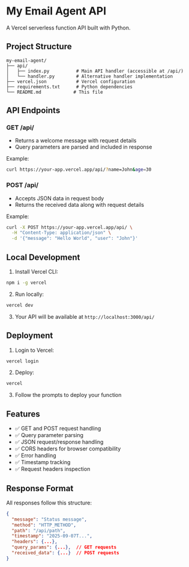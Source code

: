 # My Email Agent API

A Vercel serverless function API built with Python.

## Project Structure

```
my-email-agent/
├── api/
│   ├── index.py          # Main API handler (accessible at /api/)
│   └── handler.py        # Alternative handler implementation
├── vercel.json           # Vercel configuration
├── requirements.txt      # Python dependencies
└── README.md            # This file
```

## API Endpoints

### GET /api/
- Returns a welcome message with request details
- Query parameters are parsed and included in response

Example:
```bash
curl https://your-app.vercel.app/api/?name=John&age=30
```

### POST /api/
- Accepts JSON data in request body
- Returns the received data along with request details

Example:
```bash
curl -X POST https://your-app.vercel.app/api/ \
  -H "Content-Type: application/json" \
  -d '{"message": "Hello World", "user": "John"}'
```

## Local Development

1. Install Vercel CLI:
```bash
npm i -g vercel
```

2. Run locally:
```bash
vercel dev
```

3. Your API will be available at `http://localhost:3000/api/`

## Deployment

1. Login to Vercel:
```bash
vercel login
```

2. Deploy:
```bash
vercel
```

3. Follow the prompts to deploy your function

## Features

- ✅ GET and POST request handling
- ✅ Query parameter parsing
- ✅ JSON request/response handling
- ✅ CORS headers for browser compatibility
- ✅ Error handling
- ✅ Timestamp tracking
- ✅ Request headers inspection

## Response Format

All responses follow this structure:
```json
{
  "message": "Status message",
  "method": "HTTP_METHOD",
  "path": "/api/path",
  "timestamp": "2025-09-07T...",
  "headers": {...},
  "query_params": {...},  // GET requests
  "received_data": {...}  // POST requests
}
```
